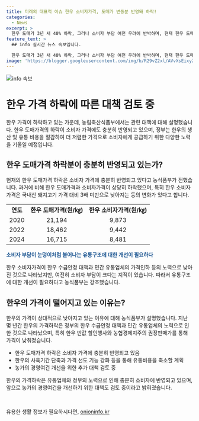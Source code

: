 ```yaml
---
title: 미래의 대표적 이슈 한우 소비자가격, 도매가 변동분 반영돼 하락!
categories:
  - News
excerpt: >
  한우 도매가 3년 새 40% 하락, 그러나 소비자 부담 여전 우려에 반박하며, 현재 한우 도매가 하락이 충분히 소비자가격에 반영되고 있음을 농식품부가 설명했습니다. 한우의 가격하락으로 소비자가격이 눈에 띄게 하락하고 있으며, 정부는 지속적으로 한우의 저렴한 공급을 위해 노력 중이라고 밝혔습니다. 또한, 온라인 경매 등을 통해 유통비용을 감축하고, 이중고에 시달리는 한우농가의 지원책도 검토 중이라고 합니다. (150자)
feature_text: >
  ## info 실시간 뉴스 속보입니다.

  한우 도매가 3년 새 40% 하락, 그러나 소비자 부담 여전 우려에 반박하며, 현재 한우 도매가 하락이 충분히 소비자가격에 반영되고 있음을 농식품부가 설명했습니다. 한우의 가격하락으로 소비자가격이 눈에 띄게 하락하고 있으며, 정부는 지속적으로 한우의 저렴한 공급을 위해 노력 중이라고 밝혔습니다. 또한, 온라인 경매 등을 통해 유통비용을 감축하고, 이중고에 시달리는 한우농가의 지원책도 검토 중이라고 합니다. (150자)
image: 'https://blogger.googleusercontent.com/img/b/R29vZ2xl/AVvXsEixyZcFfHzMRdzZMjFBmAUKJYCLCGyLL1o632UiGVXcaFdKo_bkvkuCioo0uUKlGfBVcT3P84aROyZIXSBEx3Aw5nCQ3pTgDom1WDC4m8eifvWiAmWEEVb4x6G_l8C0QH225ldMjyaFvpxGEBGNO37VmDTDMHGhJPq73UglMfDca1-0aw/s1600/blogspot.png'
---
```


<p><img src="https://blogger.googleusercontent.com/img/b/R29vZ2xl/AVvXsEixyZcFfHzMRdzZMjFBmAUKJYCLCGyLL1o632UiGVXcaFdKo_bkvkuCioo0uUKlGfBVcT3P84aROyZIXSBEx3Aw5nCQ3pTgDom1WDC4m8eifvWiAmWEEVb4x6G_l8C0QH225ldMjyaFvpxGEBGNO37VmDTDMHGhJPq73UglMfDca1-0aw/s1600/blogspot.png" alt="info 속보" /></p>

<h1>한우 가격 하락에 따른 대책 검토 중</h1>

<p data-ke-size="size16">한우 가격이 하락하고 있는 가운데, 농림축산식품부에서는 관련 대책에 대해 설명했습니다. 한우 도매가격의 하락이 소비자 가격에도 충분히 반영되고 있으며, 정부는 한우의 생산 및 유통 비용을 절감하여 더 저렴한 가격으로 소비자에게 공급하기 위한 다양한 노력을 기울일 예정입니다.</p>

<h2 data-ke-size="size26">한우 도매가격 하락분이 충분히 반영되고 있는가?</h2>

<p>현재의 한우 도매가격 하락은 소비자 가격에 충분히 반영되고 있다고 농식품부가 전했습니다. 과거에 비해 한우 도매가격과 소비자가격이 상당히 하락했으며, 특히 한우 소비자가격은 국내산 돼지고기 가격 대비 3배 미만으로 낮아지는 등의 변화가 있다고 합니다.</p>

<table>
  <tr>
    <td style="text-align: center; height: 17px;"><b>연도</b></td>
    <td style="text-align: center; height: 17px;"><b>한우 도매가격(원/㎏)</b></td>
    <td style="text-align: center; height: 17px;"><b>한우 소비자가격(원/㎏)</b></td>
  </tr>
  <tr>
    <td style="text-align: center; height: 17px;">2020</td>
    <td style="text-align: center; height: 17px;">21,194</td>
    <td style="text-align: center; height: 17px;">9,873</td>
  </tr>
  <tr>
    <td style="text-align: center; height: 17px;">2022</td>
    <td style="text-align: center; height: 17px;">18,462</td>
    <td style="text-align: center; height: 17px;">9,442</td>
  </tr>
  <tr>
    <td style="text-align: center; height: 17px;">2024</td>
    <td style="text-align: center; height: 17px;">16,715</td>
    <td style="text-align: center; height: 17px;">8,481</td>
  </tr>
</table>

<p><b><span style="color: #1a5490;">소비자 부담이 눈덩이처럼 불어나는 유통구조에 대한 개선이 필요하다</span></b></p>

<p>한우 소비자가격이 한우 수급안정 대책과 민간 유통업체의 가격인하 등의 노력으로 낮아진 것으로 나타났지만, 여전히 소비자 부담이 크다는 지적이 있습니다. 따라서 유통구조에 대한 개선이 필요하다고 농식품부는 강조했습니다.</p>

<h2 data-ke-size="size26">한우의 가격이 떨어지고 있는 이유는?</h2>

<p>한우의 가격이 상대적으로 낮아지고 있는 이유에 대해 농식품부가 설명했습니다. 지난 몇 년간 한우의 가격하락은 정부의 한우 수급안정 대책과 민간 유통업체의 노력으로 인한 것으로 나타났으며, 특히 한우 반값 할인행사와 농협경제지주의 권장판매가를 통해 가격이 낮춰졌습니다.</p>

<ul>
  <li>한우 도매가격 하락은 소비자 가격에 충분히 반영되고 있음</li>
  <li>한우의 사육기간 단축과 가격 선도 기능 강화 등을 통해 유통비용을 축소할 계획</li>
  <li>농가의 경영여건 개선을 위한 추가 대책 검토 중</li>
</ul>

<p>한우의 가격하락은 유통업체와 정부의 노력으로 인해 충분히 소비자에 반영되고 있으며, 앞으로 농가의 경영여건을 개선하기 위한 대책도 검토 중이라고 밝혀졌습니다.</p>

<p data-ke-size="size16">&nbsp;</p>
유용한 생활 정보가 필요하시다면, <a href="https://onioninfo.kr" rel="dofollow">onioninfo.kr</a>


